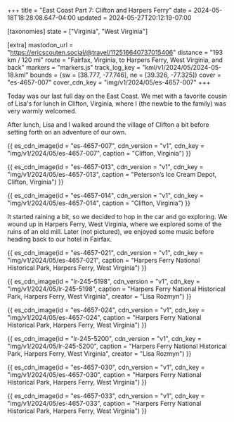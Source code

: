 +++
title = "East Coast Part 7: Clifton and Harpers Ferry"
date = 2024-05-18T18:28:08.647-04:00
updated = 2024-05-27T20:12:19-07:00

[taxonomies]
state = ["Virginia", "West Virginia"]

[extra]
mastodon_url = "https://ericscouten.social/@travel/112516640737015406"
distance = "193 km / 120 mi"
route = "Fairfax, Virginia, to Harpers Ferry, West Virginia, and back"
markers = "markers.js"
track_log_key = "kml/v1/2024/05/2024-05-18.kml"
bounds = {sw = [38.777, -77.746], ne = [39.326, -77.325]}
cover = "es-4657-007"
cover_cdn_key = "img/v1/2024/05/es-4657-007"
+++

Today was our last full day on the East Coast. We met with a favorite cousin of Lisa's for lunch in Clifton, Virginia, where I (the newbie to the family) was very warmly welcomed.

<!-- more -->

After lunch, Lisa and I walked around the village of Clifton a bit before setting forth on an adventure of our own.

{{ es_cdn_image(id = "es-4657-007", cdn_version = "v1", cdn_key = "img/v1/2024/05/es-4657-007", caption = "Clifton, Virginia") }}

{{ es_cdn_image(id = "es-4657-013", cdn_version = "v1", cdn_key = "img/v1/2024/05/es-4657-013", caption = "Peterson’s Ice Cream Depot, Clifton, Virginia") }}

{{ es_cdn_image(id = "es-4657-014", cdn_version = "v1", cdn_key = "img/v1/2024/05/es-4657-014", caption = "Clifton, Virginia") }}

It started raining a bit, so we decided to hop in the car and go exploring. We wound up in Harpers Ferry, West Virginia, where we explored some of the ruins of an old mill. Later (not pictured), we enjoyed some music before heading back to our hotel in Fairfax.

{{ es_cdn_image(id = "es-4657-021", cdn_version = "v1", cdn_key = "img/v1/2024/05/es-4657-021", caption = "Harpers Ferry National Historical Park, Harpers Ferry, West Virginia") }}

{{ es_cdn_image(id = "lr-245-5198", cdn_version = "v1", cdn_key = "img/v1/2024/05/lr-245-5198", caption = "Harpers Ferry National Historical Park, Harpers Ferry, West Virginia", creator = "Lisa Rozmyn") }}

{{ es_cdn_image(id = "es-4657-024", cdn_version = "v1", cdn_key = "img/v1/2024/05/es-4657-024", caption = "Harpers Ferry National Historical Park, Harpers Ferry, West Virginia") }}

{{ es_cdn_image(id = "lr-245-5200", cdn_version = "v1", cdn_key = "img/v1/2024/05/lr-245-5200", caption = "Harpers Ferry National Historical Park, Harpers Ferry, West Virginia", creator = "Lisa Rozmyn") }}

{{ es_cdn_image(id = "es-4657-030", cdn_version = "v1", cdn_key = "img/v1/2024/05/es-4657-030", caption = "Harpers Ferry National Historical Park, Harpers Ferry, West Virginia") }}

{{ es_cdn_image(id = "es-4657-033", cdn_version = "v1", cdn_key = "img/v1/2024/05/es-4657-033", caption = "Harpers Ferry National Historical Park, Harpers Ferry, West Virginia") }}
